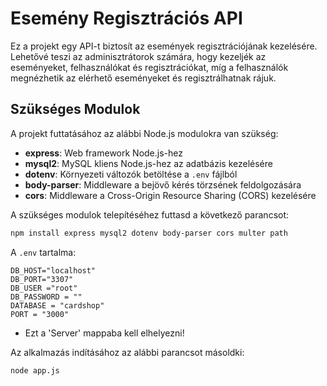 # Esemény Regisztrációs API

Ez a projekt egy API-t biztosít az események regisztrációjának kezelésére. Lehetővé teszi az adminisztrátorok számára, hogy kezeljék az eseményeket, felhasználókat és regisztrációkat, míg a felhasználók megnézhetik az elérhető eseményeket és regisztrálhatnak rájuk.

## Szükséges Modulok

A projekt futtatásához az alábbi Node.js modulokra van szükség:

- **express**: Web framework Node.js-hez
- **mysql2**: MySQL kliens Node.js-hez az adatbázis kezelésére
- **dotenv**: Környezeti változók betöltése a `.env` fájlból
- **body-parser**: Middleware a bejövő kérés törzsének feldolgozására
- **cors**: Middleware a Cross-Origin Resource Sharing (CORS) kezelésére

A szükséges modulok telepítéséhez futtasd a következő parancsot:

```bash
npm install express mysql2 dotenv body-parser cors multer path
```

A ```.env``` tartalma:

```.env
DB_HOST="localhost"
DB_PORT="3307"
DB_USER ="root"
DB_PASSWORD = ""
DATABASE = "cardshop"
PORT = "3000"
```
- Ezt a 'Server' mappaba kell elhelyezni!

Az alkalmazás indításához az alábbi parancsot másoldki:

```bash
node app.js
```